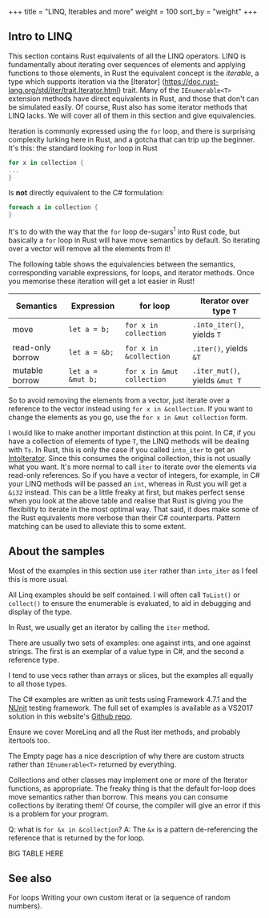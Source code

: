 +++
title = "LINQ, Iterables and more"
weight = 100
sort_by = "weight"
+++

## Intro to LINQ

This section contains Rust equivalents of all the LINQ operators. LINQ is fundamentally about 
iterating over sequences of elements and applying functions to those elements, in Rust the 
equivalent concept is the *iterable*, a type which supports iteration via the [Iterator]
(https://doc.rust-lang.org/std/iter/trait.Iterator.html) trait. Many of the `IEnumerable<T>` 
extension methods have direct equivalents in Rust, and those that don't can be simulated easily. 
Of course, Rust also has some iterator methods that LINQ lacks. We will cover all of them in this
section and give equivalencies.

Iteration is commonly expressed using the `for` loop, and there is surprising complexity lurking 
here in Rust, and a gotcha that can trip up the beginner. It's this: the standard looking `for` 
loop in Rust

```rs
for x in collection {
...
}
```

Is **not** directly equivalent to the C# formulation:

```cs
foreach x in collection {
}
``` 

It's to do with the way that the `for` loop de-sugars<sup>1</sup> into Rust code, but basically a
`for` loop in Rust will have move semantics by default. So iterating over a vector will remove 
all the elements from it! 

The following table shows the equivalencies between the semantics, corresponding variable 
expressions, for loops, and iterator methods. Once you memorise these iteration will get a lot 
easier in Rust!


Semantics        | Expression        | for loop                  |Iterator over type `T` 
---------------- | ----------------- | --------------------------|---------------------- 
move             | `let a = b;`      | `for x in collection`     |`.into_iter()`, yields `T` 
read-only borrow | `let a = &b;`     | `for x in &collection`    |`.iter()`, yields `&T` 
mutable borrow   | `let a = &mut b;` | `for x in &mut collection`|`.iter_mut()`, yields `&mut T` 

So to avoid removing the elements from a vector, just iterate over a reference to the vector 
instead using `for x in &collection`. If you want to change the elements as you go, use the `for x
 in &mut collection` form.

I would like to make another important distinction at this point. In C#, if you have a collection
of elements of type `T`, the LINQ methods will be dealing with `Ts`. In Rust, this is only the 
case if you called `into_iter` to get an [IntoIterator](https://doc.rust-lang.org/std/iter/trait.IntoIterator.html). 
Since this consumes the original collection, this is not usually what you want. It's more normal to
call `iter` to iterate over the elements via read-only references. So if you have a vector of
integers, for example, in C# your LINQ methods will be passed an `int`, whereas in Rust you will 
get a `&i32` instead. This can be a little freaky at first, but makes perfect sense when you look
at the above table and realise that Rust is giving you the flexibility to iterate in the most
optimal way. That said, it does make some of the Rust equivalents more verbose than their C#
counterparts. Pattern matching can be used to alleviate this to some extent.

## About the samples

Most of the examples in this section use `iter` rather than `into_iter` as I feel this is more usual.

All Linq examples should be self contained. I will often call `ToList()` or `collect()` to ensure
the enumerable is evaluated, to aid in debugging and display of the type.

In Rust, we usually get an iterator by calling the `iter` method.

There are usually two sets of examples: one against ints, and one against strings. The first
is an exemplar of a value type in C#, and the second a reference type.

I tend to use vecs rather than arrays or slices, but the examples all equally to all those types.

The C# examples are written as unit tests using Framework 4.7.1 and the
[NUnit](https://github.com/nunit/docs/wiki/NUnit-Documentation) testing framework. The full set of
examples is available as a VS2017 solution in this website's [Github
repo](https://github.com/PhilipDaniels/rsforcs).

Ensure we cover MoreLinq and all the Rust iter methods, and probably itertools too.

The Empty page has a nice description of why there are custom structs rather than `IEnumerable<T>`
returned by everything.


Collections and other classes may implement one or more of the Iterator functions, as appropriate.
The freaky thing is that the default for-loop does move semantics rather than borrow. This means
you can consume collections by iterating them! Of course, the compiler will give an error if this is
a problem for your program.

Q: what is `for &x in &collection`? A: The `&x` is a pattern de-referencing the reference that is
returned by the for loop.

BIG TABLE HERE

## See also
For loops
Writing your own custom iterat
or (a sequence of random numbers).
